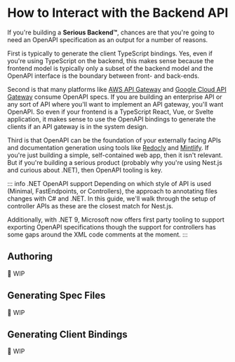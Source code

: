 # How to Interact with the Backend API

If you're building a **Serious Backend™**, chances are that you're going to need an OpenAPI specification as an output for a number of reasons.

First is typically to generate the client TypeScript bindings.  Yes, even if you're using TypeScript on the backend, this makes sense because the frontend model is typically only a subset of the backend model and the OpenAPI interface is the boundary between front- and back-ends.

Second is that many platforms like [AWS API Gateway](https://docs.aws.amazon.com/apigateway/latest/developerguide/http-api-open-api.html) and [Google Cloud API Gateway](https://cloud.google.com/api-gateway/docs/openapi-overview) consume OpenAPI specs.  If you are building an enterprise API or any sort of API where you'll want to implement an API gateway, you'll want OpenAPI.  So even if your frontend is a TypeScript React, Vue, or Svelte application, it makes sense to use the OpenAPI bindings to generate the clients if an API gateway is in the system design.

Third is that OpenAPI can be the foundation of your externally facing APIs and documentation generation using tools like [Redocly](https://redocly.com/) and [Mintlify](https://mintlify.com/docs/api-playground/openapi/setup).  If you're just building a simple, self-contained web app, then it isn't relevant.  But if you're building a serious product (probably why you're using Nest.js and curious about .NET), then OpenAPI tooling is key.

::: info .NET OpenAPI support
Depending on which style of API is used (Minimal, FastEndpoints, or Controllers), the approach to annotating files changes with C# and .NET.  In this guide, we'll walk through the setup of controller APIs as these are the closest match for Nest.js.

Additionally, with .NET 9, Microsoft now offers first party tooling to support exporting OpenAPI specifications though the support for controllers has some gaps around the XML code comments at the moment.
:::

## Authoring

🚧 WIP

## Generating Spec Files

🚧 WIP

## Generating Client Bindings

🚧 WIP
